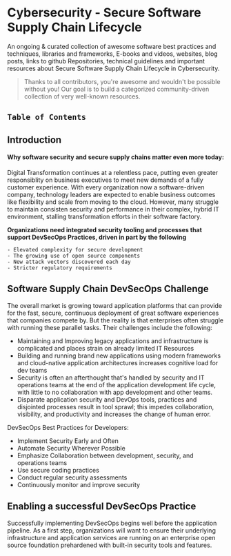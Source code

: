 #  Cybersecurity - Secure Software Supply Chain Lifecycle

An ongoing & curated collection of awesome software best practices and techniques, libraries and frameworks, E-books and videos, websites, blog posts, links to github Repositories, technical guidelines and important resources about Secure Software Supply Chain Lifecycle in Cybersecurity.
> Thanks to all contributors, you're awesome and wouldn't be possible without you! Our goal is to build a categorized community-driven collection of very well-known resources.

## `Table of Contents`


## Introduction

#### Why software security and secure supply chains matter even more today:

Digital Transformation continues at a relentless pace, putting even greater responsiblity on business executives to meet new demands of a fully customer experience. With every organization now a software-driven company, technology leaders are expected to enable business outcomes like flexibility and scale from moving to the cloud.
However, many struggle to maintain consisten security and performance in their complex, hybrid IT environment, stalling transformation efforts in their software factory.

**Organizations need integrated security tooling and processes that support DevSecOps Practices, driven in part by the following**
```
- Elevated complexity for secure development
- The growing use of open source components
- New attack vectors discovered each day
- Stricter regulatory requirements
```

## Software Supply Chain DevSecOps Challenge
The overall market is growing toward application platforms that can provide for the fast, secure, continuous deployment of great software experiences that companies compete by. But the reality is that enterprises often struggle with running these parallel tasks. Their challenges include the following:

- Maintaining and Improving legacy applications and infrastructure is complicated and places strain on already limited IT Resources
- Building and running brand new applications using modern frameworks and cloud-native application architectures increases cognitive load for dev teams
- Security is often an afterthought that's handled by security and IT operations teams at the end of the application development life cycle, with little to no collaboration with app development and other teams.
- Disparate application security and DevOps tools, practices and disjointed processes result in tool sprawl; this impedes collaboration, visibility, and productivity and increases the change of human error.

DevSecOps Best Practices for Developers:

- Implement Security Early and Often
- Automate Security Wherever Possible
- Emphasize Collaboration between development, security, and operations teams
- Use secure coding practices
- Conduct regular security assessments
- Continuously monitor and improve security

## Enabling a successful DevSecOps Practice
Successfully implementing DevSecOps begins well before the
application pipeline. As a first step, organizations will want to
ensure their underlying infrastructure and application services
are running on an enterprise open source foundation prehardened
with built-in security tools and features.

